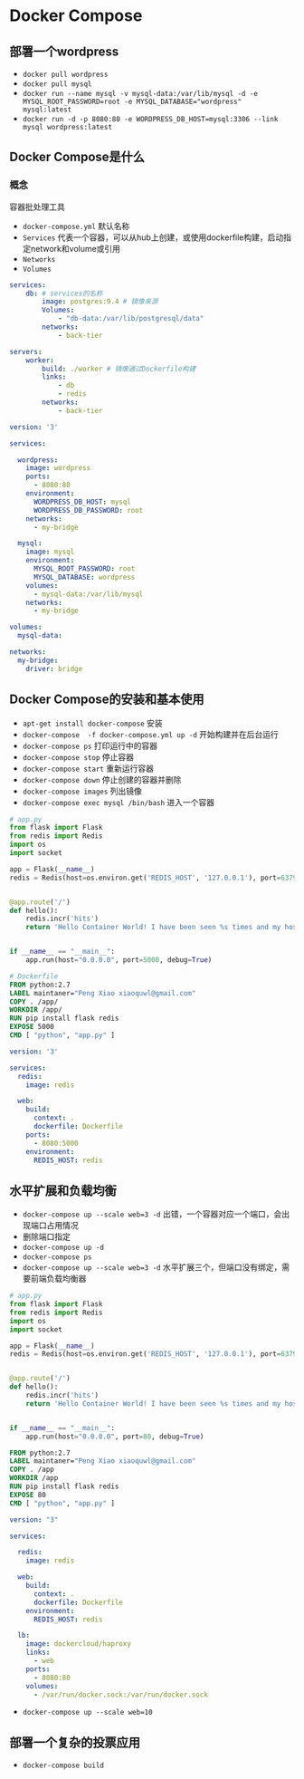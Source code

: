 # Docker Compose

## 部署一个wordpress

* `docker pull wordpress`
* `docker pull mysql`
* `docker run --name mysql -v mysql-data:/var/lib/mysql -d -e MYSQL_ROOT_PASSWORD=root -e MYSQL_DATABASE="wordpress"  mysql:latest` 
* `docker run -d -p 8080:80 -e WORDPRESS_DB_HOST=mysql:3306 --link mysql wordpress:latest`

## Docker Compose是什么

### 概念

容器批处理工具

* `docker-compose.yml` 默认名称
* `Services` 代表一个容器，可以从hub上创建，或使用dockerfile构建，启动指定network和volume或引用
* `Networks`  
* `Volumes`

````yaml
services:
	db: # services的名称
		image: postgres:9.4 # 镜像来源
		Volumes:
			- "db-data:/var/lib/postgresql/data"
		networks:
			- back-tier
````

```yaml
servers:
	worker:
		build: ./worker # 镜像通过Dockerfile构建
		links:
			- db
			- redis
		networks:
			- back-tier
```

````yaml
version: '3'

services:

  wordpress:
    image: wordpress
    ports:
      - 8080:80
    environment:
      WORDPRESS_DB_HOST: mysql
      WORDPRESS_DB_PASSWORD: root
    networks:
      - my-bridge

  mysql:
    image: mysql
    environment:
      MYSQL_ROOT_PASSWORD: root
      MYSQL_DATABASE: wordpress
    volumes:
      - mysql-data:/var/lib/mysql
    networks:
      - my-bridge

volumes:
  mysql-data:

networks:
  my-bridge:
    driver: bridge
````

## Docker Compose的安装和基本使用

- `apt-get install docker-compose` 安装
- `docker-compose  -f docker-compose.yml up -d` 开始构建并在后台运行
- `docker-compose ps` 打印运行中的容器
- `docker-compose stop` 停止容器
- `docker-compose start` 重新运行容器
- `docker-compose down` 停止创建的容器并删除
- `docker-compose images` 列出镜像
- `docker-compose exec mysql /bin/bash` 进入一个容器

```python
# app.py
from flask import Flask
from redis import Redis
import os
import socket

app = Flask(__name__)
redis = Redis(host=os.environ.get('REDIS_HOST', '127.0.0.1'), port=6379)


@app.route('/')
def hello():
    redis.incr('hits')
    return 'Hello Container World! I have been seen %s times and my hostname is %s.\n' % (redis.get('hits'),socket.gethostname())


if __name__ == "__main__":
    app.run(host="0.0.0.0", port=5000, debug=True)
```

````dockerfile
# Dockerfile
FROM python:2.7
LABEL maintaner="Peng Xiao xiaoquwl@gmail.com"
COPY . /app/
WORKDIR /app/
RUN pip install flask redis
EXPOSE 5000
CMD [ "python", "app.py" ]
````

```yaml
version: '3'

services:
  redis:
    image: redis

  web:
    build: 
      context: .
      dockerfile: Dockerfile
    ports:
      - 8080:5000
    environment:
      REDIS_HOST: redis
```

## 水平扩展和负载均衡

* `docker-compose up --scale web=3 -d` 出错，一个容器对应一个端口，会出现端口占用情况
* 删除端口指定
* `docker-compose up -d`
* `docker-compose ps`
* `docker-compose up --scale web=3 -d` 水平扩展三个，但端口没有绑定，需要前端负载均衡器

````python
# app.py
from flask import Flask
from redis import Redis
import os
import socket

app = Flask(__name__)
redis = Redis(host=os.environ.get('REDIS_HOST', '127.0.0.1'), port=6379)


@app.route('/')
def hello():
    redis.incr('hits')
    return 'Hello Container World! I have been seen %s times and my hostname is %s.\n' % (redis.get('hits'),socket.gethostname())


if __name__ == "__main__":
    app.run(host="0.0.0.0", port=80, debug=True)
````

```dockerfile
FROM python:2.7
LABEL maintaner="Peng Xiao xiaoquwl@gmail.com"
COPY . /app
WORKDIR /app
RUN pip install flask redis
EXPOSE 80
CMD [ "python", "app.py" ]
```

```yaml
version: "3"

services:

  redis:
    image: redis

  web:
    build:
      context: .
      dockerfile: Dockerfile
    environment:
      REDIS_HOST: redis

  lb:
    image: dockercloud/haproxy
    links:
      - web
    ports:
      - 8080:80
    volumes:
      - /var/run/docker.sock:/var/run/docker.sock 
```

* `docker-compose up --scale web=10`

## 部署一个复杂的投票应用

* `docker-compose build`



